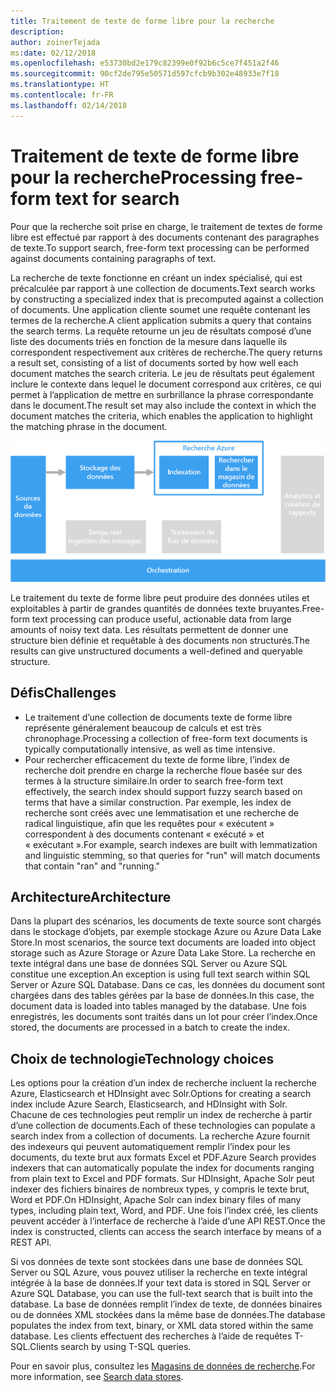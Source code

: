 ```yaml
---
title: Traitement de texte de forme libre pour la recherche
description: 
author: zoinerTejada
ms:date: 02/12/2018
ms.openlocfilehash: e53730bd2e179c82399e0f92b6c5ce7f451a2f46
ms.sourcegitcommit: 90cf2de795e50571d597cfcb9b302e48933e7f18
ms.translationtype: HT
ms.contentlocale: fr-FR
ms.lasthandoff: 02/14/2018
---
```

# <a name="processing-free-form-text-for-search"></a><span data-ttu-id="5c9ed-102">Traitement de texte de forme libre pour la recherche</span><span class="sxs-lookup"><span data-stu-id="5c9ed-102">Processing free-form text for search</span></span>

<span data-ttu-id="5c9ed-103">Pour que la recherche soit prise en charge, le traitement de textes de forme libre est effectué par rapport à des documents contenant des paragraphes de texte.</span><span class="sxs-lookup"><span data-stu-id="5c9ed-103">To support search, free-form text processing can be performed against documents containing paragraphs of text.</span></span>

<span data-ttu-id="5c9ed-104">La recherche de texte fonctionne en créant un index spécialisé, qui est précalculée par rapport à une collection de documents.</span><span class="sxs-lookup"><span data-stu-id="5c9ed-104">Text search works by constructing a specialized index that is precomputed against a collection of documents.</span></span> <span data-ttu-id="5c9ed-105">Une application cliente soumet une requête contenant les termes de la recherche.</span><span class="sxs-lookup"><span data-stu-id="5c9ed-105">A client application submits a query that contains the search terms.</span></span> <span data-ttu-id="5c9ed-106">La requête retourne un jeu de résultats composé d’une liste des documents triés en fonction de la mesure dans laquelle ils correspondent respectivement aux critères de recherche.</span><span class="sxs-lookup"><span data-stu-id="5c9ed-106">The query returns a result set, consisting of a list of documents sorted by how well each document matches the search criteria.</span></span> <span data-ttu-id="5c9ed-107">Le jeu de résultats peut également inclure le contexte dans lequel le document correspond aux critères, ce qui permet à l’application de mettre en surbrillance la phrase correspondante dans le document.</span><span class="sxs-lookup"><span data-stu-id="5c9ed-107">The result set may also include the context in which the document matches the criteria, which enables the application to highlight the matching phrase in the document.</span></span> 

![](./images/search-pipeline.png)

<span data-ttu-id="5c9ed-108">Le traitement du texte de forme libre peut produire des données utiles et exploitables à partir de grandes quantités de données texte bruyantes.</span><span class="sxs-lookup"><span data-stu-id="5c9ed-108">Free-form text processing can produce useful, actionable data from large amounts of noisy text data.</span></span> <span data-ttu-id="5c9ed-109">Les résultats permettent de donner une structure bien définie et requêtable à des documents non structurés.</span><span class="sxs-lookup"><span data-stu-id="5c9ed-109">The results can give unstructured documents a well-defined and queryable structure.</span></span>


## <a name="challenges"></a><span data-ttu-id="5c9ed-110">Défis</span><span class="sxs-lookup"><span data-stu-id="5c9ed-110">Challenges</span></span>

- <span data-ttu-id="5c9ed-111">Le traitement d’une collection de documents texte de forme libre représente généralement beaucoup de calculs et est très chronophage.</span><span class="sxs-lookup"><span data-stu-id="5c9ed-111">Processing a collection of free-form text documents is typically computationally intensive, as well as time intensive.</span></span>
- <span data-ttu-id="5c9ed-112">Pour rechercher efficacement du texte de forme libre, l’index de recherche doit prendre en charge la recherche floue basée sur des termes à la structure similaire.</span><span class="sxs-lookup"><span data-stu-id="5c9ed-112">In order to search free-form text effectively, the search index should support fuzzy search based on terms that have a similar construction.</span></span> <span data-ttu-id="5c9ed-113">Par exemple, les index de recherche sont créés avec une lemmatisation et une recherche de radical linguistique, afin que les requêtes pour « exécutent » correspondent à des documents contenant « exécuté » et « exécutant ».</span><span class="sxs-lookup"><span data-stu-id="5c9ed-113">For example, search indexes are built with lemmatization and linguistic stemming, so that queries for "run" will match documents that contain "ran" and "running."</span></span>

## <a name="architecture"></a><span data-ttu-id="5c9ed-114">Architecture</span><span class="sxs-lookup"><span data-stu-id="5c9ed-114">Architecture</span></span>

<span data-ttu-id="5c9ed-115">Dans la plupart des scénarios, les documents de texte source sont chargés dans le stockage d’objets, par exemple stockage Azure ou Azure Data Lake Store.</span><span class="sxs-lookup"><span data-stu-id="5c9ed-115">In most scenarios, the source text documents are loaded into object storage such as Azure Storage or Azure Data Lake Store.</span></span> <span data-ttu-id="5c9ed-116">La recherche en texte intégral dans une base de données SQL Server ou Azure SQL constitue une exception.</span><span class="sxs-lookup"><span data-stu-id="5c9ed-116">An exception is using full text search within SQL Server or Azure SQL Database.</span></span> <span data-ttu-id="5c9ed-117">Dans ce cas, les données du document sont chargées dans des tables gérées par la base de données.</span><span class="sxs-lookup"><span data-stu-id="5c9ed-117">In this case, the document data is loaded into tables managed by the database.</span></span> <span data-ttu-id="5c9ed-118">Une fois enregistrés, les documents sont traités dans un lot pour créer l’index.</span><span class="sxs-lookup"><span data-stu-id="5c9ed-118">Once stored, the documents are processed in a batch to create the index.</span></span>

## <a name="technology-choices"></a><span data-ttu-id="5c9ed-119">Choix de technologie</span><span class="sxs-lookup"><span data-stu-id="5c9ed-119">Technology choices</span></span>

<span data-ttu-id="5c9ed-120">Les options pour la création d’un index de recherche incluent la recherche Azure, Elasticsearch et HDInsight avec Solr.</span><span class="sxs-lookup"><span data-stu-id="5c9ed-120">Options for creating a search index include Azure Search, Elasticsearch, and HDInsight with Solr.</span></span> <span data-ttu-id="5c9ed-121">Chacune de ces technologies peut remplir un index de recherche à partir d’une collection de documents.</span><span class="sxs-lookup"><span data-stu-id="5c9ed-121">Each of these technologies can populate a search index from a collection of documents.</span></span> <span data-ttu-id="5c9ed-122">La recherche Azure fournit des indexeurs qui peuvent automatiquement remplir l’index pour les documents, du texte brut aux formats Excel et PDF.</span><span class="sxs-lookup"><span data-stu-id="5c9ed-122">Azure Search provides indexers that can automatically populate the index for documents ranging from plain text to Excel and PDF formats.</span></span> <span data-ttu-id="5c9ed-123">Sur HDInsight, Apache Solr peut indexer des fichiers binaires de nombreux types, y compris le texte brut, Word et PDF.</span><span class="sxs-lookup"><span data-stu-id="5c9ed-123">On HDInsight, Apache Solr can index binary files of many types, including plain text, Word, and PDF.</span></span> <span data-ttu-id="5c9ed-124">Une fois l’index créé, les clients peuvent accéder à l’interface de recherche à l’aide d’une API REST.</span><span class="sxs-lookup"><span data-stu-id="5c9ed-124">Once the index is constructed, clients can access the search interface by means of a REST API.</span></span> 

<span data-ttu-id="5c9ed-125">Si vos données de texte sont stockées dans une base de données SQL Server ou SQL Azure, vous pouvez utiliser la recherche en texte intégral intégrée à la base de données.</span><span class="sxs-lookup"><span data-stu-id="5c9ed-125">If your text data is stored in SQL Server or Azure SQL Database, you can use the full-text search that is built into the database.</span></span> <span data-ttu-id="5c9ed-126">La base de données remplit l’index de texte, de données binaires ou de données XML stockées dans la même base de données.</span><span class="sxs-lookup"><span data-stu-id="5c9ed-126">The database populates the index from text, binary, or XML data stored within the same database.</span></span> <span data-ttu-id="5c9ed-127">Les clients effectuent des recherches à l’aide de requêtes T-SQL.</span><span class="sxs-lookup"><span data-stu-id="5c9ed-127">Clients search by using T-SQL queries.</span></span> 

<span data-ttu-id="5c9ed-128">Pour en savoir plus, consultez les [Magasins de données de recherche](../technology-choices/search-options.md).</span><span class="sxs-lookup"><span data-stu-id="5c9ed-128">For more information, see [Search data stores](../technology-choices/search-options.md).</span></span>
